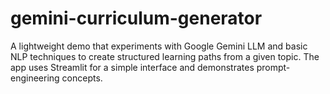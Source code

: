 # gemini-curriculum-generator
A lightweight demo that experiments with Google Gemini LLM and basic NLP techniques to create structured learning paths from a given topic. The app uses Streamlit for a simple interface and demonstrates prompt-engineering concepts.
